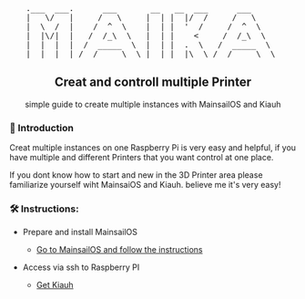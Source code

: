 <pre align="center">
.___  ___.      ___       __   __  ___      ___      
|   \/   |     /   \     |  | |  |/  /     /   \     
|  \  /  |    /  ^  \    |  | |  '  /     /  ^  \    
|  |\/|  |   /  /_\  \   |  | |    <     /  /_\  \   
|  |  |  |  /  _____  \  |  | |  .  \   /  _____  \  
|__|  |__| /__/     \__\ |__| |__|\__\ /__/     \__\ 
</pre>

<h2 align="center"> Creat and controll multiple Printer </h2>
<p align="center"> simple guide to create multiple instances with MainsailOS and Kiauh<p>



<h3>📜 Introduction</h3>
<p> Creat multiple instances on one Raspberry Pi is very easy and helpful, if you have multiple and different Printers that you want control at one place.</p>
<p>If you dont know how to start and new in the 3D Printer area please familiarize yourself wiht MainsaiOS and Kiauh. believe me it's very easy! </p>

<h3>🛠️ Instructions: </h3>
 

* <p>Prepare and install MainsailOS</p>

  * [Go to MainsailOS and follow the instructions](https://github.com/mainsail-crew/MainsailOS)
 
 * <p>Access via ssh to Raspberry PI </p>
 
   * [Get Kiauh](https://github.com/th33xitus/kiauh)




